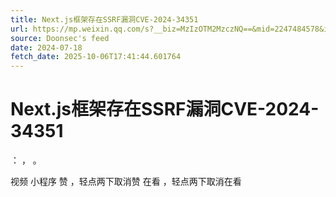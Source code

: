 ```yaml
---
title: Next.js框架存在SSRF漏洞CVE-2024-34351
url: https://mp.weixin.qq.com/s?__biz=MzIzOTM2MzczNQ==&mid=2247484578&idx=1&sn=ce51b5ffb96ed8665dc55376b99cb6cd
source: Doonsec's feed
date: 2024-07-18
fetch_date: 2025-10-06T17:41:44.601764
---
```


# Next.js框架存在SSRF漏洞CVE-2024-34351

：
，
。

视频
小程序
赞
，轻点两下取消赞
在看
，轻点两下取消在看